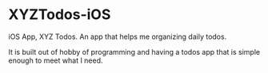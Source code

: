 # XYZTodos-iOS
iOS App, XYZ Todos. An app that helps me organizing daily todos.

It is built out of hobby of programming and having a todos app that is simple enough to meet what I need.
